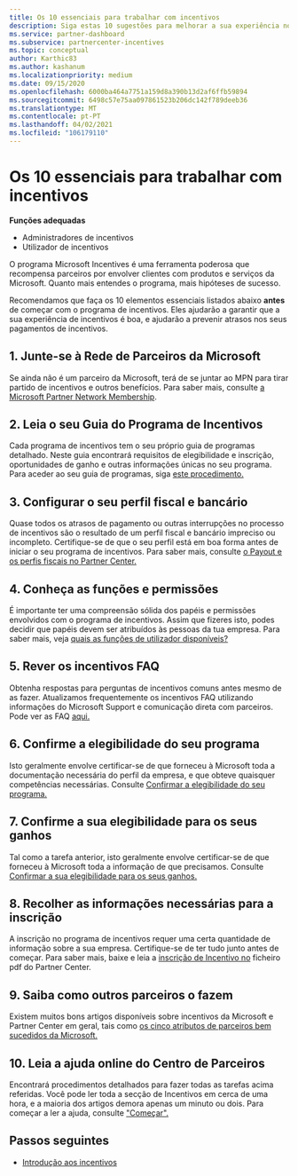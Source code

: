 ```yaml
---
title: Os 10 essenciais para trabalhar com incentivos
description: Siga estas 10 sugestões para melhorar a sua experiência no programa de incentivos e receber pagamentos mais cedo.
ms.service: partner-dashboard
ms.subservice: partnercenter-incentives
ms.topic: conceptual
author: Karthic83
ms.author: kashanum
ms.localizationpriority: medium
ms.date: 09/15/2020
ms.openlocfilehash: 6000ba464a7751a159d8a390b13d2af6ffb59894
ms.sourcegitcommit: 6498c57e75aa097861523b206dc142f789deeb36
ms.translationtype: MT
ms.contentlocale: pt-PT
ms.lasthandoff: 04/02/2021
ms.locfileid: "106179110"
---
```

# <a name="the-10-essentials-for-working-with-incentives"></a>Os 10 essenciais para trabalhar com incentivos

**Funções adequadas**

- Administradores de incentivos
- Utilizador de incentivos

O programa Microsoft Incentives é uma ferramenta poderosa que recompensa parceiros por envolver clientes com produtos e serviços da Microsoft. Quanto mais entendes o programa, mais hipóteses de sucesso.

Recomendamos que faça os 10 elementos essenciais listados abaixo **antes** de começar com o programa de incentivos. Eles ajudarão a garantir que a sua experiência de incentivos é boa, e ajudarão a prevenir atrasos nos seus pagamentos de incentivos.

## <a name="1-join-the-microsoft-partner-network"></a>1. Junte-se à Rede de Parceiros da Microsoft

Se ainda não é um parceiro da Microsoft, terá de se juntar ao MPN para tirar partido de incentivos e outros benefícios. Para saber mais, consulte [a Microsoft Partner Network Membership](https://partner.microsoft.com/membership).

## <a name="2-read-your-incentives-program-guide"></a>2. Leia o seu Guia do Programa de Incentivos

Cada programa de incentivos tem o seu próprio guia de programas detalhado. Neste guia encontrará requisitos de elegibilidade e inscrição, oportunidades de ganho e outras informações únicas no seu programa. Para aceder ao seu guia de programas, siga [este procedimento.](incentives-determined-your-program-eligibility.md#determining-your-program-eligibility)

## <a name="3-set-up-your-tax-and-banking-profile"></a>3. Configurar o seu perfil fiscal e bancário

Quase todos os atrasos de pagamento ou outras interrupções no processo de incentivos são o resultado de um perfil fiscal e bancário impreciso ou incompleto. Certifique-se de que o seu perfil está em boa forma antes de iniciar o seu programa de incentivos. Para saber mais, consulte [o Payout e os perfis fiscais no Partner Center.](incentives-create-and-manage-your-payout-and-tax-profiles.md)

## <a name="4-learn-about-roles-and-permissions"></a>4. Conheça as funções e permissões

É importante ter uma compreensão sólida dos papéis e permissões envolvidos com o programa de incentivos. Assim que fizeres isto, podes decidir que papéis devem ser atribuídos às pessoas da tua empresa. Para saber mais, veja [quais as funções de utilizador disponíveis?](incentives-faq.md#what-user-roles-are-available)

## <a name="5-review-the-incentives-faq"></a>5. Rever os incentivos FAQ

Obtenha respostas para perguntas de incentivos comuns antes mesmo de as fazer. Atualizamos frequentemente os incentivos FAQ utilizando informações do Microsoft Support e comunicação direta com parceiros. Pode ver as FAQ [aqui.](incentives-faq.md)

## <a name="6-confirm-your-program-eligibility"></a>6. Confirme a elegibilidade do seu programa

Isto geralmente envolve certificar-se de que forneceu à Microsoft toda a documentação necessária do perfil da empresa, e que obteve quaisquer competências necessárias. Consulte [Confirmar a elegibilidade do seu programa.](incentives-determined-your-program-eligibility.md)

## <a name="7-confirm-your-earnings-eligibility"></a>7. Confirme a sua elegibilidade para os seus ganhos

Tal como a tarefa anterior, isto geralmente envolve certificar-se de que forneceu à Microsoft toda a informação de que precisamos. Consulte [Confirmar a sua elegibilidade para os seus ganhos.](incentives-confirm-your-earnings-eligibility.md)

## <a name="8-gather-the-necessary-enrollment-information"></a>8. Recolher as informações necessárias para a inscrição

A inscrição no programa de incentivos requer uma certa quantidade de informação sobre a sua empresa. Certifique-se de ter tudo junto antes de começar. Para saber mais, baixe e leia a [inscrição de Incentivo no](https://assetsprod.microsoft.com/partner-center-incentives-enrollment.pdf) ficheiro pdf do Partner Center.

## <a name="9-learn-how-other-partners-do-it"></a>9. Saiba como outros parceiros o fazem

Existem muitos bons artigos disponíveis sobre incentivos da Microsoft e Partner Center em geral, tais como [os cinco atributos de parceiros bem sucedidos da Microsoft.](https://www.microsoft.com/en-us/us-partner-blog/2019/08/29/the-five-attributes-of-successful-microsoft-partners/)

## <a name="10-read-the-partner-center-online-help"></a>10. Leia a ajuda online do Centro de Parceiros

Encontrará procedimentos detalhados para fazer todas as tarefas acima referidas. Você pode ler toda a secção de Incentivos em cerca de uma hora, e a maioria dos artigos demora apenas um minuto ou dois. Para começar a ler a ajuda, consulte ["Começar".](incentives-get-started-intro.md)

## <a name="next-steps"></a>Passos seguintes

- [Introdução aos incentivos](incentives-get-started-intro.md)
